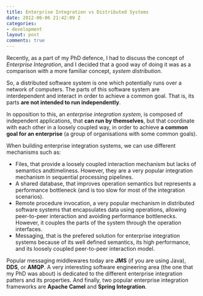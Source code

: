 ```yaml
---
title: Enterprise Integration vs Distributed Systems
date: 2012-06-06 21:42:09 Z
categories:
- development
layout: post
comments: true
---
```


Recently, as a part of  my PhD defence, I had to discuss the concept of *Enterprise Integration*, and I decided that a good way of doing it was as a comparison with a more familiar concept, *system distribution*.  

So, a distributed software system is one which potentially runs over a network of computers. The parts of this software system are interdependent and interact in order to achieve a common goal. That is, its parts **are not intended to run independently**.  

In opposition to this, an *enterprise integration system*, is composed of independent applications, that **can run by themselves**, but that coordinate with each other in a loosely coupled way, in order to achieve **a common goal for an enterprise** (a group of organisations with some common goals).  

When building enterprise integration systems, we can use different mechanisms such as:

* Files, that provide a loosely coupled interaction mechanism but lacks of semantics andtimeliness. However, they are a very popular integration mechanism in sequential processing pipelines.
* A shared database, that improves operation semantics but represents a performance bottleneck (and is too slow for most of the integration scenarios).
* Remote procedure invocation, a very popular mechanism in distributed software systems that encapsulates data using operations, allowing peer-to-peer interaction and avoiding performance bottlenecks. However, it couples the parts of the system through the operation interfaces.
* Messaging, that is the prefered solution for enterprise integration systems because of its well defined semantics, its high performance, and its loosely coupled peer-to-peer interaction model.  

Popular messaging middlewares today are **JMS** (if you are using Java), **DDS**, or **AMQP**. A very interesting software engineering area (the one that my PhD was about) is dedicated to the different enterprise integration patters and its properties. And finally, two popular enterprise integration frameworks are **Apache Camel** and **Spring Integration**.  